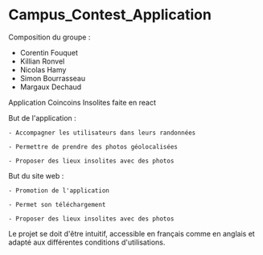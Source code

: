 # Campus_Contest_Application

Composition du groupe :
- Corentin Fouquet
- Killian Ronvel
- Nicolas Hamy
- Simon Bourrasseau
- Margaux Dechaud

Application Coincoins Insolites faite en react

But de l'application :

    - Accompagner les utilisateurs dans leurs randonnées

    - Permettre de prendre des photos géolocalisées

    - Proposer des lieux insolites avec des photos

But du site web :

    - Promotion de l'application

    - Permet son téléchargement

    - Proposer des lieux insolites avec des photos

Le projet se doit d'être intuitif, accessible en français comme en anglais et adapté aux différentes conditions d'utilisations.